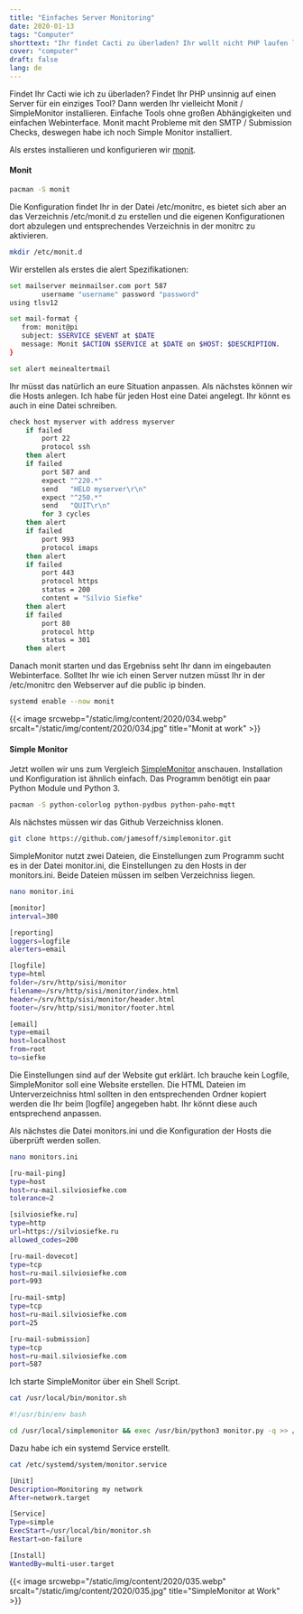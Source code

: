 ```yaml
---
title: "Einfaches Server Monitoring"
date: 2020-01-13
tags: "Computer"
shorttext: "Ihr findet Cacti zu überladen? Ihr wollt nicht PHP laufen lassen? Ich stelle euch zwei einfache Tools vor die den Zweck erfüllen könnten."
cover: "computer"
draft: false
lang: de 
---
```


Findet Ihr Cacti wie ich zu überladen? Findet Ihr PHP unsinnig auf einen Server für ein einziges Tool? Dann werden Ihr vielleicht Monit / SimpleMonitor installieren. Einfache Tools ohne großen Abhängigkeiten und einfachen Webinterface. Monit macht Probleme mit den SMTP / Submission Checks, deswegen habe ich noch Simple Monitor installiert. 

Als erstes installieren und konfigurieren wir [monit](https://mmonit.com/monit/ "Monit Barking at daemons"). 

#### Monit

```bash
pacman -S monit
```

Die Konfiguration findet Ihr in der Datei /etc/monitrc, es bietet sich aber an das Verzeichnis /etc/monit.d zu erstellen und die eigenen Konfigurationen dort abzulegen und entsprechendes Verzeichnis in der monitrc zu aktivieren. 

```bash
mkdir /etc/monit.d
```

Wir erstellen als erstes die alert Spezifikationen:

```bash
set mailserver meinmailser.com port 587
        username "username" password "password"
using tlsv12

set mail-format {
   from: monit@pi
   subject: $SERVICE $EVENT at $DATE
   message: Monit $ACTION $SERVICE at $DATE on $HOST: $DESCRIPTION.
} 

set alert meinealtertmail
```

Ihr müsst das natürlich an eure Situation anpassen. Als nächstes können wir die Hosts anlegen. Ich habe für jeden Host eine Datei angelegt. Ihr könnt es auch in eine Datei schreiben. 

```bash
check host myserver with address myserver
    if failed
        port 22
        protocol ssh
    then alert
    if failed
        port 587 and
        expect "^220.*"
        send   "HELO myserver\r\n"
        expect "^250.*"
        send   "QUIT\r\n"
        for 3 cycles
    then alert
    if failed
        port 993
        protocol imaps
    then alert
    if failed
        port 443
        protocol https
        status = 200
        content = "Silvio Siefke"
    then alert
    if failed
        port 80
        protocol http
        status = 301
    then alert    
```

Danach monit starten und das Ergebniss seht Ihr dann im eingebauten Webinterface. Solltet Ihr wie ich einen Server nutzen müsst Ihr in der /etc/monitrc den Webserver auf die public ip binden. 

```bash
systemd enable --now monit
```

{{< image srcwebp="/static/img/content/2020/034.webp" srcalt="/static/img/content/2020/034.jpg" title="Monit at work" >}}

#### Simple Monitor

Jetzt wollen wir uns zum Vergleich [SimpleMonitor](https://jamesoff.github.io/simplemonitor/ "SimpleMonitor") anschauen. Installation und Konfiguration ist ähnlich einfach. Das Programm benötigt ein paar Python Module und Python 3. 

```bash
pacman -S python-colorlog python-pydbus python-paho-mqtt
```

Als nächstes müssen wir das Github Verzeichniss klonen. 

```bash
git clone https://github.com/jamesoff/simplemonitor.git
```

SimpleMonitor nutzt zwei Dateien, die Einstellungen zum Programm sucht es in der Datei monitor.ini, die Einstellungen zu den Hosts in der monitors.ini. Beide Dateien müssen im selben Verzeichniss liegen. 

```bash
nano monitor.ini

[monitor]
interval=300

[reporting]
loggers=logfile
alerters=email

[logfile]
type=html
folder=/srv/http/sisi/monitor
filename=/srv/http/sisi/monitor/index.html
header=/srv/http/sisi/monitor/header.html
footer=/srv/http/sisi/monitor/footer.html

[email]
type=email
host=localhost
from=root
to=siefke
```

Die Einstellungen sind auf der Website gut erklärt. Ich brauche kein Logfile, SimpleMonitor soll eine Website erstellen. Die HTML Dateien im Unterverzeichniss html sollten in den entsprechenden Ordner kopiert werden die Ihr beim [logfile] angegeben habt. Ihr könnt diese auch entsprechend anpassen. 

Als nächstes die Datei monitors.ini und die Konfiguration der Hosts die überprüft werden sollen. 

```bash
nano monitors.ini

[ru-mail-ping]
type=host
host=ru-mail.silviosiefke.com
tolerance=2

[silviosiefke.ru]
type=http
url=https://silviosiefke.ru
allowed_codes=200

[ru-mail-dovecot]
type=tcp
host=ru-mail.silviosiefke.com
port=993

[ru-mail-smtp]
type=tcp
host=ru-mail.silviosiefke.com
port=25

[ru-mail-submission]
type=tcp
host=ru-mail.silviosiefke.com
port=587
```

Ich starte SimpleMonitor über ein Shell Script. 

```bash
cat /usr/local/bin/monitor.sh

#!/usr/bin/env bash

cd /usr/local/simplemonitor && exec /usr/bin/python3 monitor.py -q >> /var/log/simplemonitor.log
```

Dazu habe ich ein systemd Service erstellt. 

```bash
cat /etc/systemd/system/monitor.service

[Unit]
Description=Monitoring my network
After=network.target

[Service]
Type=simple
ExecStart=/usr/local/bin/monitor.sh
Restart=on-failure

[Install]
WantedBy=multi-user.target
```

{{< image srcwebp="/static/img/content/2020/035.webp" srcalt="/static/img/content/2020/035.jpg" title="SimpleMonitor at Work" >}}
